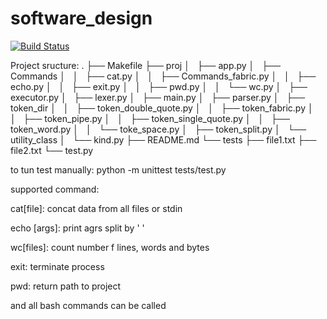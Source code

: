 # software_design
[![Build Status](https://travis-ci.org/slampy97/software_design.svg?branch=task1-dev)](https://travis-ci.org/slampy97/software_design)

Project sructure:
.
├── Makefile
├── proj
│   ├── app.py
│   ├── Commands
│   │   ├── cat.py
│   │   ├── Commands_fabric.py
│   │   ├── echo.py
│   │   ├── exit.py
│   │   ├── pwd.py
│   │   └── wc.py
│   ├── executor.py
│   ├── lexer.py
│   ├── main.py
│   ├── parser.py
│   ├── token_dir
│   │   ├── token_double_quote.py
│   │   ├── token_fabric.py
│   │   ├── token_pipe.py
│   │   ├── token_single_quote.py
│   │   ├── token_word.py
│   │   └── toke_space.py
│   ├── token_split.py
│   └── utility_class
│       └── kind.py
├── README.md
└── tests
    ├── file1.txt
    ├── file2.txt
    └── test.py

to tun test manually: python -m unittest tests/test.py

supported command:

cat[file]: concat data from all files or stdin

echo [args]: print agrs split by ' '

wc[files]: count number f lines, words and bytes

exit: terminate process

pwd: return path to project

and all bash commands can be called

